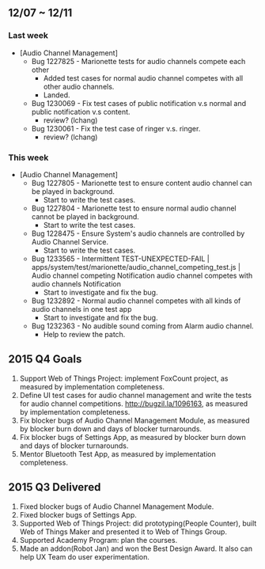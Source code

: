 ## 12/07 ~ 12/11 ##

### Last week
* [Audio Channel Management]
  - Bug 1227825 - Marionette tests for audio channels compete each other
    - Added test cases for normal audio channel competes with all other audio channels.
    - Landed.
  - Bug 1230069 - Fix test cases of public notification v.s normal and public notification v.s content.
    - review? (lchang)
  - Bug 1230061 - Fix the test case of ringer v.s. ringer.
    - review? (lchang)

### This week
* [Audio Channel Management]
  - Bug 1227805 - Marionette test to ensure content audio channel can be played in background.
    - Start to write the test cases.
  - Bug 1227804 - Marionette test to ensure normal audio channel cannot be played in background.
    - Start to write the test cases.
  - Bug 1228475 - Ensure System's audio channels are controlled by Audio Channel Service. 
    - Start to write the test cases.
  - Bug 1233565 - Intermittent TEST-UNEXPECTED-FAIL | apps/system/test/marionette/audio_channel_competing_test.js | Audio channel competing Notification audio channel competes with audio channels Notification
    - Start to investigate and fix the bug.
  - Bug 1232892 - Normal audio channel competes with all kinds of audio channels in one test app
    - Start to investigate and fix the bug.
  - Bug 1232363 - No audible sound coming from Alarm audio channel.
    - Help to review the patch.

## 2015 Q4 Goals
1. Support Web of Things Project: implement FoxCount project, as measured by implementation completeness.
2. Define UI test cases for audio channel management and write the tests for audio channel competitions. http://bugzil.la/1096163, as measured by implementation completeness.
3. Fix blocker bugs of Audio Channel Management Module, as measured by blocker burn down and days of blocker turnarounds.
4. Fix blocker bugs of Settings App, as measured by blocker burn down and days of blocker turnarounds.
5. Mentor Bluetooth Test App, as measured by implementation completeness.

## 2015 Q3 Delivered
1. Fixed blocker bugs of Audio Channel Management Module.
2. Fixed blocker bugs of Settings App.
3. Supported Web of Things Project: did prototyping(People Counter), built Web of Things Maker and presented it to Web of Things Group.
4. Supported Academy Program: plan the courses.
5. Made an addon(Robot Jan) and won the Best Design Award. It also can help UX Team do user experimentation.
